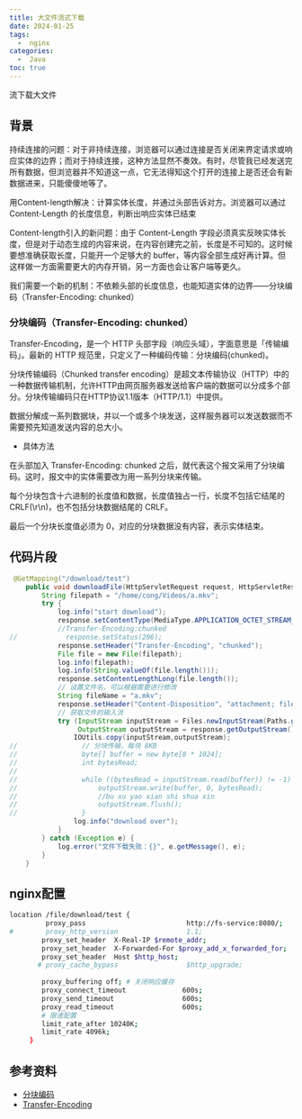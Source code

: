 ```yaml
---
title: 大文件流式下载
date: 2024-01-25
tags:
  -  nginx
categories:
  -  Java
toc: true
---
```


流下载大文件

<!-- more -->


## 背景

持续连接的问题：对于非持续连接，浏览器可以通过连接是否关闭来界定请求或响应实体的边界；而对于持续连接，这种方法显然不奏效。有时，尽管我已经发送完所有数据，但浏览器并不知道这一点，它无法得知这个打开的连接上是否还会有新数据进来，只能傻傻地等了。

用Content-length解决：计算实体长度，并通过头部告诉对方。浏览器可以通过 Content-Length 的长度信息，判断出响应实体已结束

Content-length引入的新问题：由于 Content-Length 字段必须真实反映实体长度，但是对于动态生成的内容来说，在内容创建完之前，长度是不可知的。这时候要想准确获取长度，只能开一个足够大的 buffer，等内容全部生成好再计算。但这样做一方面需要更大的内存开销，另一方面也会让客户端等更久。

我们需要一个新的机制：不依赖头部的长度信息，也能知道实体的边界——分块编码（Transfer-Encoding: chunked）
### 分块编码（Transfer-Encoding: chunked）

Transfer-Encoding，是一个 HTTP 头部字段（响应头域），字面意思是「传输编码」。最新的 HTTP 规范里，只定义了一种编码传输：分块编码(chunked)。

分块传输编码（Chunked transfer encoding）是超文本传输协议（HTTP）中的一种数据传输机制，允许HTTP由网页服务器发送给客户端的数据可以分成多个部分。分块传输编码只在HTTP协议1.1版本（HTTP/1.1）中提供。

数据分解成一系列数据块，并以一个或多个块发送，这样服务器可以发送数据而不需要预先知道发送内容的总大小。

- 具体方法

在头部加入 Transfer-Encoding: chunked 之后，就代表这个报文采用了分块编码。这时，报文中的实体需要改为用一系列分块来传输。

每个分块包含十六进制的长度值和数据，长度值独占一行，长度不包括它结尾的 CRLF(\r\n)，也不包括分块数据结尾的 CRLF。

最后一个分块长度值必须为 0，对应的分块数据没有内容，表示实体结束。

## 代码片段

```java
 @GetMapping("/download/test")
    public void downloadFile(HttpServletRequest request, HttpServletResponse response) {
        String filepath = "/home/cong/Videos/a.mkv";
        try {
            log.info("start download");
            response.setContentType(MediaType.APPLICATION_OCTET_STREAM_VALUE);
            //Transfer-Encoding:chunked
//            response.setStatus(206);
            response.setHeader("Transfer-Encoding", "chunked");
            File file = new File(filepath);
            log.info(filepath);
            log.info(String.valueOf(file.length()));
            response.setContentLengthLong(file.length());
            // 设置文件名，可以根据需要进行修改
            String fileName = "a.mkv";
            response.setHeader("Content-Disposition", "attachment; filename=\"" + fileName + "\"");
            // 获取文件的输入流
            try (InputStream inputStream = Files.newInputStream(Paths.get(filepath));
                 OutputStream outputStream = response.getOutputStream()) {
                IOUtils.copy(inputStream,outputStream);
//                // 分块传输，每块 8KB
//                byte[] buffer = new byte[8 * 1024];
//                int bytesRead;
//
//                while ((bytesRead = inputStream.read(buffer)) != -1) {
//                    outputStream.write(buffer, 0, bytesRead);
//                    //bu xu yao xian shi shua xin
//                    outputStream.flush();
//                }
                log.info("download over");
            }
        } catch (Exception e) {
            log.error("文件下载失败：{}", e.getMessage(), e);
        }
    }

```

## nginx配置

```bash
location /file/download/test {
         proxy_pass                         http://fs-service:8080/;
#        proxy_http_version                 1.1;
        proxy_set_header  X-Real-IP $remote_addr;
        proxy_set_header  X-Forwarded-For $proxy_add_x_forwarded_for;
        proxy_set_header  Host $http_host;
       # proxy_cache_bypass                 $http_upgrade;
         
        proxy_buffering off; # 关闭响应缓存
        proxy_connect_timeout              600s;
        proxy_send_timeout                 600s;
        proxy_read_timeout                 600s;
        # 限速配置
        limit_rate_after 10240K;
        limit_rate 4096k;
     }
```

## 参考资料

- [分块编码](https://www.cnblogs.com/xuehaoyue/p/6639029.html)
- [Transfer-Encoding](https://developer.mozilla.org/zh-CN/docs/Web/HTTP/Headers/Transfer-Encoding)
